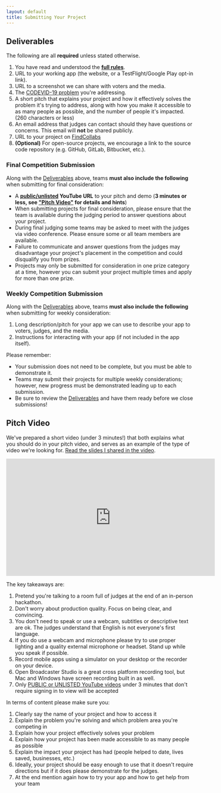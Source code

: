 ```yaml
---
layout: default
title: Submitting Your Project
---
```


## Deliverables

The following are all **required** unless stated otherwise.

1. You have read and understood the **[full rules](rules)**.
1. URL to your working app (the website, or a TestFlight/Google Play opt-in link).
1. URL to a screenshot we can share with voters and the media.
1. The [CODEVID-19 problem](rules#the-problems) you're addressing.
1. A short pitch that explains your project and how it effectively solves the problem it's trying to address, along with how you make it accessible to as many people as possible, and the number of people it's impacted. (260 characters or less)
1. An email address that judges can contact should they have questions or concerns. This email will **not** be shared publicly.
1. URL to your project on [FindCollabs](https://findcollabs.com/hackathon/codevid-19-isp21fkqtjupchx7kjed)
1. **(Optional)** For open-source projects, we encourage a link to the source code repository (e.g. GitHub, GitLab, Bitbucket, etc.).

### Final Competition Submission

Along with the [Deliverables](#deliverables) above, teams **must also include the following** when submitting for final consideration:

- A **[public/unlisted](https://support.google.com/youtube/answer/157177?co=GENIE.Platform%3DDesktop&hl=en) YouTube URL** to your pitch and demo (**3 minutes or less, see ["Pitch Video"](#pitch-video) for details and hints**)
- When submitting projects for final consideration, please ensure that the team is available during the judging period to answer questions about your project.
- During final judging some teams may be asked to meet with the judges via video conference. Please ensure some or all team members are available.
- Failure to communicate and answer questions from the judges may disadvantage your project's placement in the competition and could disqualify you from prizes.
- Projects may only be submitted for consideration in one prize category at a time, however you can submit your project multiple times and apply for more than one prize.

### Weekly Competition Submission

Along with the [Deliverables](#deliverables) above, teams **must also include the following** when submitting for weekly consideration:

1. Long description/pitch for your app we can use to describe your app to voters, judges, and the media.
1. Instructions for interacting with your app (if not included in the app itself).

Please remember:

- Your submission does not need to be complete, but you must be able to demonstrate it.
- Teams may submit their projects for multiple weekly considerations; however, new progress must be demonstrated leading up to each submission.
- Be sure to review the [Deliverables](#deliverables) and have them ready before we close submissions!

## Pitch Video

We've prepared a short video (under 3 minutes!) that both explains what you should do in your pitch video, and serves as an example of the type of video we're looking for. [Read the slides I shared in the video](https://docs.google.com/presentation/d/1KsrRGj08XK-x3RKgTIdWszW2jqMSmqdLFCTlsT8l3Xw/edit?usp=sharing).

<iframe width="560" height="315" src="https://www.youtube-nocookie.com/embed/rA1y1oKQ4a4" frameborder="0" allow="accelerometer; autoplay; encrypted-media; gyroscope; picture-in-picture" allowfullscreen></iframe>

The key takeaways are:

1. Pretend you're talking to a room full of judges at the end of an in-person hackathon.
1. Don't worry about production quality. Focus on being clear, and convincing.
1. You don't need to speak or use a webcam, subtitles or descriptive text are ok. The judges understand that English is not everyone's first language.
1. If you do use a webcam and microphone please try to use proper lighting and a quality external microphone or headset. Stand up while you speak if possible.
1. Record mobile apps using a simulator on your desktop or the recorder on your device.
1. Open Broadcaster Studio is a great cross platform recording tool, but Mac and Windows have screen recording built in as well.
1. Only [PUBLIC or UNLISTED YouTube videos](https://support.google.com/youtube/answer/157177?co=GENIE.Platform%3DDesktop&hl=en) under 3 minutes that don't require signing in to view will be accepted

In terms of content please make sure you:

1. Clearly say the name of your project and how to access it
1. Explain the problem you're solving and which problem area you're competing in
1. Explain how your project effectively solves your problem
1. Explain how your project has been made accessible to as many people as possible
1. Explain the impact your project has had (people helped to date, lives saved, businesses, etc.)
1. Ideally, your project should be easy enough to use that it doesn't require directions but if it does please demonstrate for the judges.
1. At the end mention again how to try your app and how to get help from your team
